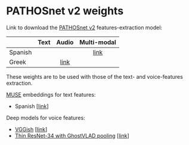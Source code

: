 # PATHOSnet v2 weights

Link to download the [PATHOSnet v2](https://link.springer.com/chapter/10.1007%2F978-3-030-68790-8_10) features-extraction model:

|          | Text     | Audio    | Multi-modal |
|:---------|:--------:|:--------:|:-----------:|
| Spanish  |          |          | [link](https://polimi365-my.sharepoint.com/:u:/g/personal/10451445_polimi_it/EeWzCJXF8VNGqxcGS4vgtQUBjJ_j03gm9qS4bvXGVSOVSQ?e=X1TzWC)    |
| Greek    |          | [link](https://polimi365-my.sharepoint.com/:u:/g/personal/10451445_polimi_it/ES7Mz_Y5iCtCjZCOXzuJCQgBzX9ARJD-gaN_os_H_RLDAg?e=FQexbs) |             |

These weights are to be used with those of the text- and voice-features extraction.

[MUSE](https://github.com/facebookresearch/MUSE) embeddings for text features:
- Spanish [[link](https://polimi365-my.sharepoint.com/:u:/g/personal/10451445_polimi_it/ERmj8yD99bhBl2nU05aGB9wBd_Wfvf1t-JUT7jqSKzRuzQ?e=GihE2F)]

Deep models for voice features:
- [VGGish](https://github.com/beasteers/VGGish) [[link](https://polimi365-my.sharepoint.com/:u:/g/personal/10451445_polimi_it/ERe57c89MxFKujHYnXHcOTIBA6Dt0URAl5aluHzaQtj_FQ?e=n8C6d9)]
- [Thin ResNet-34 with GhostVLAD pooling](https://github.com/taylorlu/ghostvlad-speaker) [[link](https://polimi365-my.sharepoint.com/:u:/g/personal/10451445_polimi_it/EfGJB6MzAYtBij0Nw_vtl0oB27Cgt3_jb6zbVnw4oNSDGg?e=MaqCMq)]


